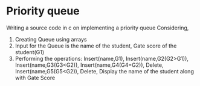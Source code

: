# Priority queue
Writing a source code in c on implementing a priority queue
Considering,
1. Creating Queue using arrays
2. Input for the Queue is the name of the student, Gate score of the student(G1)
3. Performing the operations:
Insert(name,G1),
Insert(name,G2(G2>G1)),
Insert(name,G3(G3<G2)),
Insert(name,G4(G4=G2)),
Delete,
Insert(name,G5(G5<G2)),
Delete,
Display the name of the student along with Gate Score

